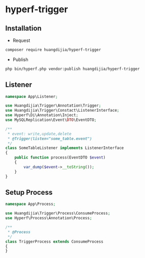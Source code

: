 # hyperf-trigger

## Installation

- Request

```bash
composer require huangdijia/hyperf-trigger
```

- Publish

```bash
php bin/hyperf.php vendor:publish huangdijia/hyperf-trigger
```

## Listener

```php
namespace App\Listener;

use Huangdijia\Trigger\Annotation\Trigger;
use Huangdijia\Trigger\Constact\ListenerInterface;
use Hyperf\Di\Annotation\Inject;
use MySQLReplication\Event\DTO\EventDTO;

/**
 * event: write,update,delete
 * @Trigger(listen="some_table.event")
 */
class SomeTableListener implements ListenerInterface
{
    public function process(EventDTO $event)
    {
        var_dump($event->__toString());
    }
}
```

## Setup Process

```php
namespace App\Process;

use Huangdijia\Trigger\Process\ConsumeProcess;
use Hyperf\Process\Annotation\Process;

/**
 * @Process
 */
class TriggerProcess extends ConsumeProcess
{
}
```
